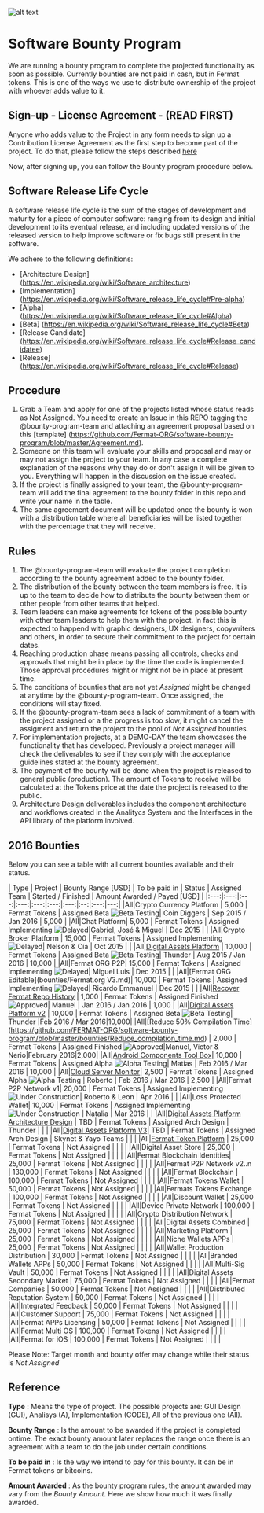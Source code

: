 ![alt text](https://github.com/bitDubai/media-kit/blob/master/MediaKit/Fermat%20Branding/Fermat%20Logotype/Fermat_Logo_3D.png "Fermat Logo")

# Software Bounty Program

We are running a bounty program to complete the projected functionality as soon as possible. Currently bounties are not paid in cash, but in Fermat tokens. This is one of the ways we use to distribute ownership of the project with whoever adds value to it. 

## Sign-up - License Agreement - (READ FIRST)
Anyone who adds value to the Project in any form needs to sign up a Contribution License Agreement as the first step to become part of the project. To do that, please follow the steps described [here](https://github.com/bitDubai/contribution-program/tree/master/license-agreements/README.md) 

Now, after signing up,  you can follow the Bounty program procedure below.

## Software Release Life Cycle

A software release life cycle is the sum of the stages of development and maturity for a piece of computer software: ranging from its design and initial development to its eventual release, and including updated versions of the released version to help improve software or fix bugs still present in the software.

We adhere to the following definitions:

* [Architecture Design] (https://en.wikipedia.org/wiki/Software_architecture)
* [Implementation] (https://en.wikipedia.org/wiki/Software_release_life_cycle#Pre-alpha)
* [Alpha] (https://en.wikipedia.org/wiki/Software_release_life_cycle#Alpha)
* [Beta] (https://en.wikipedia.org/wiki/Software_release_life_cycle#Beta)
* [Release Candidate] (https://en.wikipedia.org/wiki/Software_release_life_cycle#Release_candidatee)
* [Release] (https://en.wikipedia.org/wiki/Software_release_life_cycle#Release)



## Procedure

1. Grab a Team and apply for one of the projects listed whose status reads as Not Assigned. You need to create an Issue in this REPO tagging the @bounty-program-team and attaching an agreement proposal based on this [template] (https://github.com/Fermat-ORG/software-bounty-program/blob/master/Agreement.md).
2. Someone on this team will evaluate your skills and proposal and may or may not assign the project to your team. In any case a complete explanation of the reasons why they do or don't assign it will be given to you. Everything will happen in the discussion on the issue created.
3. If the project is finally assigned to your team, the @bounty-program-team will add the final agreement to the bounty folder in this repo and write your name in the table.
4. The same agreement document will be updated once the bounty is won with a distribution table where all beneficiaries will be listed together with the percentage that they will receive.

## Rules

1. The @bounty-program-team will evaluate the project completion according to the bounty agreement added to the bounty folder.
2. The distribution of the bounty between the team members is free. It is up to the team to decide how to distribute the bounty between them or other people from other teams that helped.
3. Team leaders can make agreements for tokens of the possible bounty with other team leaders to help them with the project. In fact this is expected to happend with graphic designers, UX designers, copywriters and others, in order to secure their commitment to the project for certain dates.
4. Reaching production phase means passing all controls, checks and approvals that might be in place by the time the code is implemented. Those approval procedures might or might not be in place at present time.
5. The conditions of bounties that are not yet _Assigned_ might be changed at anytime by the @bounty-program-team. Once assigned, the conditions will stay fixed.
6. If the @bounty-program-team sees a lack of commitment of a team with the project assigned or a the progress is too slow, it might cancel the assigment and return the project to the pool of _Not Assigned_ bounties.
7. For implementation projects, at a DEMO-DAY the team showcases the functionality that has developed. Previously a project manager will check the deliverables to see if they comply with the acceptance guidelines stated at the bounty agreement.
8. The payment of the bounty will be done when the project is released to general public (production). The amount of Tokens to receive will be calculated at the Tokens price at the date the project is released to the public.
9. Architecture Design deliverables includes the component architecture and workflows created in the Analitycs System and the Interfaces in the API library of the platform involved. 

## 2016 Bounties

Below you can see a table with all current bounties available and their status. 

| Type | Project | Bounty Range [USD] | To be paid in | Status | Assigned Team | Started / Finished | Amount Awarded / Payed [USD] |
|:---:|:---:|:---:|:---:|:---:|:---:|:---:|:--:|:---:|---:|
|All|Crypto Currency Platform | 5,000 | Fermat Tokens | Assigned Beta ![Beta Testing](https://raw.githubusercontent.com/Fermat-ORG/software-bounty-program/master/beta-testing.png "Beta testing")| Coin Diggers | Sep 2015 / Jan 2016 | 5,000 | 
|All|Chat Platform| 5,000 | Fermat Tokens | Assigned Implementing  ![Delayed](https://raw.githubusercontent.com/Fermat-ORG/software-bounty-program/master/delayed-small.png "Delayed")|Gabriel, José & Miguel | Dec 2015 | | 
|All|Crypto Broker Platform | 15,000 | Fermat Tokens | Assigned Implementing  ![Delayed](https://raw.githubusercontent.com/Fermat-ORG/software-bounty-program/master/delayed-small.png "Delayed")| Nelson & Cía | Oct 2015 | | 
|All|[Digital Assets Platform](https://github.com/FERMAT-ORG/bounty-program/blob/master/bounties/Digital-Asset-Platform.md) | 10,000 | Fermat Tokens | Assigned Beta ![Beta Testing](https://raw.githubusercontent.com/Fermat-ORG/software-bounty-program/master/beta-testing.png "Beta testing")| Thunder | Aug 2015 / Jan 2016 | 10,000 | 
|All|Fermat ORG P2P| 15,000 | Fermat Tokens | Assigned Implementing  ![Delayed](https://raw.githubusercontent.com/Fermat-ORG/software-bounty-program/master/delayed-small.png "Delayed")| Miguel Luis | Dec 2015 | | 
|All|[Fermat ORG Editable](bounties/Fermat.org V3.md)| 10,000 | Fermat Tokens | Assigned Implementing  ![Delayed](https://raw.githubusercontent.com/Fermat-ORG/software-bounty-program/master/delayed-small.png "Delayed")| Ricardo Emmanuel | Dec 2015 | |
|All|[Recover Fermat Repo History](https://github.com/Fermat-ORG/bounty-program/blob/master/bounties/Recover-FermatRepoHistory.md) | 1,000 | Fermat Tokens | Assigned Finished ![Approved](https://raw.githubusercontent.com/Fermat-ORG/software-bounty-program/master/approved-stamp.png "Approved")| Manuel | Jan 2016 / Jan 2016 | 1,000 | 
|All|[Digital Assets Platform v2](https://github.com/FERMAT-ORG/bounty-program/blob/master/bounties/Digital%20Assets%20Platform%20v2.md) | 10,000 | Fermat Tokens | Assigned Beta ![Beta Testing](https://raw.githubusercontent.com/Fermat-ORG/software-bounty-program/master/beta-testing.png "Beta testing")| Thunder  |Feb 2016 / Mar 2016|10,000| 
|All|[Reduce 50% Compilation Time] (https://github.com/FERMAT-ORG/software-bounty-program/blob/master/bounties/Reduce_compilation_time.md) | 2,000 | Fermat Tokens | Assigned Finished ![Approved](https://raw.githubusercontent.com/Fermat-ORG/software-bounty-program/master/approved-stamp.png "Approved")|Manuel, Victor & Nerio|February 2016|2,000| 
|All|[Android Components Tool Box](https://github.com/FERMAT-ORG/bounty-program/blob/master/bounties/Android_Toolbox_v1.md)| 10,000 | Fermat Tokens | Assigned Alpha ![Alpha Testing](https://raw.githubusercontent.com/Fermat-ORG/software-bounty-program/master/alpha-testing.png "Alpha testing")| Matias | Feb 2016 / Mar 2016 | 10,000 | 
|All|[Cloud Server Monitor](https://github.com/Rart3001/bounty-program/blob/master/bounties/P2P_Cloud_Server_v1.md)| 2,500 | Fermat Tokens |  Assigned Alpha ![Alpha Testing](https://raw.githubusercontent.com/Fermat-ORG/software-bounty-program/master/alpha-testing.png "Alpha testing") | Roberto | Feb 2016 / Mar 2016 | 2,500 | 
|All|Fermat P2P Network v1| 20,000 | Fermat Tokens | Assigned Implementing ![Under Construction](https://raw.githubusercontent.com/Fermat-ORG/software-bounty-program/master/under-construction.png "Under Construction")| Roberto & Leon | Apr 2016 | | 
|All|Loss Protected Wallet| 10,000 | Fermat Tokens | Assigned Implementing ![Under Construction](https://raw.githubusercontent.com/Fermat-ORG/software-bounty-program/master/under-construction.png "Under Construction") | Natalia | Mar 2016 | | 
|All|[Digital Assets Platform Architecture Design](https://github.com/FERMAT-ORG/bounty-program/blob/master/bounties/Digital%20Assets%20Platform%20Architecture%20Design.md) | TBD | Fermat Tokens | Assigned Arch Design | Thunder | | | 
|All|[Digital Assets Platform V3](https://github.com/FERMAT-ORG/bounty-program/blob/master/bounties/Digital%20Assets%20Platform%20v3.md)| TBD | Fermat Tokens | Assigned Arch Design | Skynet & Yayo Teams | | |
|All|[Fermat Token Platform](https://github.com/FERMAT-ORG/bounty-program/blob/master/bounties/Fermat-Token-Platform.md) | 25,000 | Fermat Tokens | Not Assigned | | | | 
|All|Digital Asset Store | 25,000 | Fermat Tokens | Not Assigned | | | | 
|All|Fermat Blockchain Identities| 25,000 | Fermat Tokens | Not Assigned | | | | 
|All|Fermat P2P Network v2..n | 130,000 | Fermat Tokens | Not Assigned | | | | 
|All|Fermat Blockchain | 100,000 | Fermat Tokens | Not Assigned | | | | 
|All|Fermat Tokens Wallet | 50,000 | Fermat Tokens | Not Assigned | | | | 
|All|Fermats Tokens Exchange | 100,000 | Fermat Tokens | Not Assigned | | | | 
|All|Discount Wallet | 25,000 | Fermat Tokens | Not Assigned | | | | 
|All|Device Private Network | 100,000 | Fermat Tokens | Not Assigned | | | | 
|All|Crypto Distribution Network | 75,000 | Fermat Tokens | Not Assigned | | | | 
|All|Digital Assets Combined | 25,000 | Fermat Tokens | Not Assigned | | | | 
|All|Marketing Platform | 25,000 | Fermat Tokens | Not Assigned | | | | 
|All|Niche Wallets APPs | 25,000 | Fermat Tokens | Not Assigned | | | | 
|All|Wallet Production Distribution | 30,000 | Fermat Tokens | Not Assigned | | | | 
|All|Branded Wallets APPs | 50,000 | Fermat Tokens | Not Assigned | | | | 
|All|Multi-Sig Vault | 50,000 | Fermat Tokens | Not Assigned | | | | 
|All|Digital Assets Secondary Market | 75,000 | Fermat Tokens | Not Assigned | | | | 
|All|Fermat Companies | 50,000 | Fermat Tokens | Not Assigned | | | | 
|All|Distributed Reputation System | 50,000 | Fermat Tokens | Not Assigned | | | | 
|All|Integrated Feedback | 50,000 | Fermat Tokens | Not Assigned | | | | 
|All|Customer Support | 75,000 | Fermat Tokens | Not Assigned | | | | 
|All|Fermat APPs Licensing | 50,000 | Fermat Tokens | Not Assigned | | | | 
|All|Fermat Multi OS | 100,000 | Fermat Tokens | Not Assigned | | | | 
|All|Fermat for iOS | 100,000 | Fermat Tokens | Not Assigned | | | | 



Please Note: Target month and bounty offer may change while their status is _Not Assigned_

## Reference 

**Type** : Means the type of project. The possible projects are: GUI Design (GUI), Analisys (A), Implementation (CODE), All of the previous one (All).

**Bounty Range** : Is the amount to be awarded if the project is completed ontime. The exact bounty amount later replaces the range once there is an agreement with a team to do the job under certain conditions.

**To be paid in** : Is the way we intend to pay for this bounty. It can be in Fermat tokens or bitcoins.

**Amount Awarded** : As the bounty program rules, the amount awarded may vary from the _Bounty Amount_. Here we show how much it was finally awarded.

